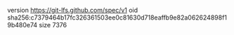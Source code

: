 version https://git-lfs.github.com/spec/v1
oid sha256:c7379464b17fc326361503ee0c81630d718eaffb9e82a062624898f19b480e74
size 7376
